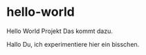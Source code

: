 # hello-world
Hello World Projekt          Das kommt dazu.

Hallo Du, ich experimentiere hier ein bisschen.